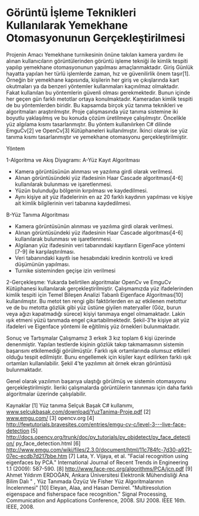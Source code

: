 # Görüntü İşleme Teknikleri Kullanılarak Yemekhane Otomasyonunun Gerçekleştirilmesi

Projenin Amacı
	Yemekhane turnikesinin önüne takılan kamera yardımı ile alınan kullanıcıların görüntülerinden görüntü işleme tekniği ile kimlik tespiti yapılıp yemekhane otomasyonunun yapılması amaçlanmaktadır.
Giriş
	Günlük hayatta yapılan her türlü işlemlerde zaman, hız ve güvenilirlik önem taşır[1]. Örneğin bir yemekhane kapısında, kişilerin her giriş ve çıkışlarında kart okutmaları ya da benzeri yöntemler kullanmaları kaçınılmaz olmaktadır. Fakat kullanılan bu yöntemlerin güvenli olması gerekmektedir. Bunun içinde her geçen gün farklı metotlar ortaya konulmaktadır. Kameradan kimlik tespiti de bu yöntemlerden biridir. Bu kapsamda birçok yüz tanıma teknikleri ve algoritmaları araştırılmıştır. Proje çalışmasında yüz tanıma sistemine iki boyutlu yaklaşılmış ve bu konuda çözüm üretilmeye çalışılmıştır. Öncelikle yüz algılama kısmı tasarlanmıştır. Bu yöntem kullanılırken C# dilinde EmguCv[2] ve OpenCv[3] Kütüphaneleri kullanılmıştır. İkinci olarak ise yüz tanıma kısmı tasarlanmıştır ve yemekhane otomasyonu gerçekleştirilmiştir.	
	
Yöntem
	
1-Algoritma ve Akış Diyagramı:
A-Yüz Kayıt Algoritması
-	Kamera görüntüsünün alınması ve yazılıma girdi olarak verilmesi.
-	Alınan görüntüsündeki yüz ifadesinin Haar Cascade algoritması[4-6] kullanılarak bulunması  ve işaretlenmesi.
-	Yüzün bulunduğu bölgenin kırpılması ve kaydedilmesi.
-	Aynı kişiye ait yüz ifadelerinin en az 20 farklı kaydının yapılması ve kişiye ait kimlik bilgilerinin veri tabanına kaydedilmesi.
 

B-Yüz Tanıma Algoritması
-	Kamera görüntüsünün alınması ve yazılıma girdi olarak verilmesi.
-	Alınan görüntüsündeki yüz ifadesinin Haar Cascade algoritması[4-6] kullanılarak bulunması  ve işaretlenmesi.
-	Algılanan yüz ifadesinin veri tabanındaki kayıtların EigenFace yöntemi [7-9] ile karşılaştırılması.
-	Veri tabanındaki kayıtlı ise hesabındaki kredinin kontrolü ve kredi düşümünün yapılması.
-	Turnike sisteminden geçişe izin verilmesi
	

2-Gerçekleşme:
	Yukarda belirtilen algoritmalar OpenCv ve EmguCv Kütüphanesi kullanılarak gerçekleştirilmiştir.
Çalışmamızda  yüz ifadelerinden kimlik tespiti için Temel Bileşen Analizi Tabanlı Eigenface Algoritması[10] kullanılmıştır. Bu metot ten rengi gibi faktörlerden en az etkilenen metottur ve de bu metotta gözlük gibi yüz üstüne giyilen materyaller (Göz, burun veya ağızı kapatmadığı sürece) kişiyi tanımaya engel olmamaktadır. Lakin ışık etmeni yüzü tanımada engel çıkartabilmektedir. Şekil-3’te kişiye ait yüz ifadeleri ve Eigenface yöntemi ile eğitilmiş yüz örnekleri bulunmaktadır.


Sonuç ve Tartışmalar
	Çalışmamız 3 erkek 3 kız toplam 6 kişi üzerinde denenmiştir. Yapılan testlerde kişinin gözlük takıp takmamasının sistemin başarısını etkilemediği görülmüştür. Farklı ışık ortamlarında olumsuz etkileri olduğu tespit edilmiştir. Bunu engellemek için kişiler kayıt edilirken farklı ışık ortamları kullanılabilir. Şekil 4’te yazılımın ait örnek ekran görüntüsü bulunmaktadır.

Genel olarak yazılımın başarıya ulaştığı görülmüş ve sistemin otomasyonu gerçekleştirilmiştir. İleriki çalışmalarda görüntülerin tanınması için daha farklı algoritmalar üzerinde çalışılabilir.




Kaynaklar
[1]	Yüz tanıma Selçuk Başak C# kullanımı, www.selcukbasak.com/download/YuzTanima-Proje.pdf
[2] www.emgu.com/
[3] opencv.org
[4]	http://fewtutorials.bravesites.com/entries/emgu-cv-c/level-3---live-face-detection
[5] http://docs.opencv.org/trunk/doc/py_tutorials/py_objdetect/py_face_detection/ py_face_detection.html
[6] http://www.emgu.com/wiki/files/2.3.0/document/html/11c784fc-7d30-a921-07ec-ecdb7d217bbe.htm
[7] Lata, Y. Vijaya, et al. "Facial recognition using eigenfaces by PCA." International Journal of Recent Trends in Engineering 1.1 (2009): 587-590.
[8] http://www.face-rec.org/algorithms/PCA/jcn.pdf
[9]  Ahmet Yıldırım ERDOĞAN, Ankara Üniversitesi Elektronik Mühendisliği Ana Bilim Dalı " , Yüz Tanımada Özyüz Ve Fisher Yüz Algoritmalarının İncelenmesi"
[10]	Eleyan, Alaa, and Hasan Demirel. "Multiresolution eigenspace and fisherspace face recognition." Signal Processing, Communication and Applications Conference, 2008. SIU 2008. IEEE 16th. IEEE, 2008.

